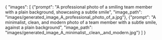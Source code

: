 {
"images": [
{"prompt": "A professional photo of a smiling team member with a plain background, showcasing a subtle smile", "image_path": "images/generated_image_A_professional_photo_of_a.jpg"},
{"prompt": "A minimalist, clean, and modern photo of a team member with a subtle smile, against a plain background", "image_path": "images/generated_image_A_minimalist,_clean,_and_modern.jpg"}
]
}